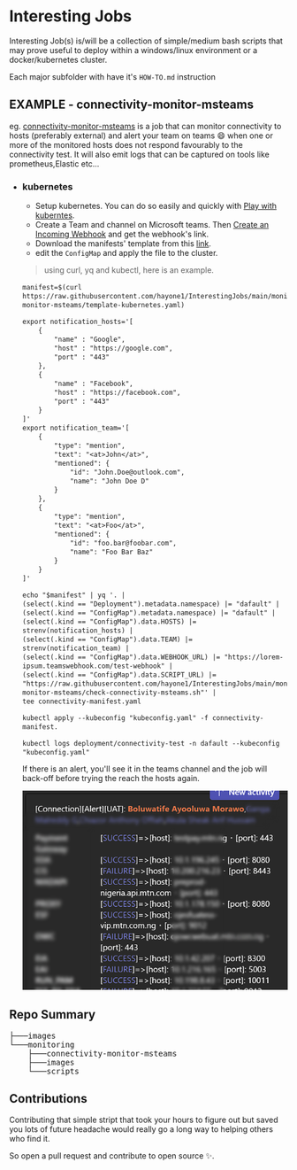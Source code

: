 # Interesting Jobs

Interesting Job(s) is/will be a collection of simple/medium bash scripts that may prove useful to deploy within a windows/linux environment or a docker/kubernetes cluster.

Each major subfolder with have it's `HOW-TO.md` instruction 

## EXAMPLE - connectivity-monitor-msteams
eg. [connectivity-monitor-msteams](monitoring\connectivity-monitor-msteams) is a job that can monitor connectivity to hosts (preferably external) and alert your team on teams 😄 when one or more of the monitored hosts does not respond favourably to the connectivity test. It will also emit logs that can be captured on tools like prometheus,Elastic etc...

- ### kubernetes
    - Setup kubernetes. You can do so easily and quickly with [Play with kuberntes](https://labs.play-with-k8s.com/).
    - Create a Team and channel on Microsoft teams. Then [Create an Incoming Webhook](https://learn.microsoft.com/en-us/microsoftteams/platform/webhooks-and-connectors/how-to/add-incoming-webhook?tabs=dotnet) and get the webhook's link.
    - Download the manifests' template from this [link](https://raw.githubusercontent.com/hayone1/InterestingJobs/main/monitoring/connectivity-monitor-msteams/template-kubernetes.yaml).
    - edit the `ConfigMap` and apply the file to the cluster.
    > using curl, yq and kubectl, here is an example.
    ```
    manifest=$(curl https://raw.githubusercontent.com/hayone1/InterestingJobs/main/monitoring/connectivity-monitor-msteams/template-kubernetes.yaml)
    ```

    ```
    export notification_hosts='[
        {
            "name" : "Google",
            "host" : "https://google.com",
            "port" : "443"
        },
        {
            "name" : "Facebook",
            "host" : "https://facebook.com",
            "port" : "443"
        }
    ]'
    export notification_team='[
        {
            "type": "mention",
            "text": "<at>John</at>",
            "mentioned": {
                "id": "John.Doe@outlook.com",
                "name": "John Doe D"
            }
        },
        {
            "type": "mention",
            "text": "<at>Foo</at>",
            "mentioned": {
                "id": "foo.bar@foobar.com",
                "name": "Foo Bar Baz"
            }
        }
    ]'
    ```

    ```
    echo "$manifest" | yq '. |
    (select(.kind == "Deployment").metadata.namespace) |= "dafault" |
    (select(.kind == "ConfigMap").metadata.namespace) |= "dafault" |
    (select(.kind == "ConfigMap").data.HOSTS) |= strenv(notification_hosts) |
    (select(.kind == "ConfigMap").data.TEAM) |= strenv(notification_team) | 
    (select(.kind == "ConfigMap").data.WEBHOOK_URL) |= "https://lorem-ipsum.teamswebhook.com/test-webhook" |
    (select(.kind == "ConfigMap").data.SCRIPT_URL) |= "https://raw.githubusercontent.com/hayone1/InterestingJobs/main/monitoring/connectivity-monitor-msteams/check-connectivity-msteams.sh"' | 
    tee connectivity-manifest.yaml
    ```
    ```
    kubectl apply --kubeconfig "kubeconfig.yaml" -f connectivity-manifest.
    ```
    ```
    kubectl logs deployment/connectivity-test -n dafault --kubeconfig "kubeconfig.yaml"
    ```
    If there is an alert, you'll see it in the teams channel and the job will back-off before trying the reach the hosts again.
    
    ![Alt text](monitoring/images/TeamsAlert.png)

## Repo Summary
<pre>
├───images
└───monitoring
    ├───connectivity-monitor-msteams
    ├───images
    └───scripts
</pre>

## Contributions
Contributing that simple stript that took your hours to figure out but saved you lots of future headache would really go a long way to helping others who find it.

So open a pull request and contribute to open source ✨.